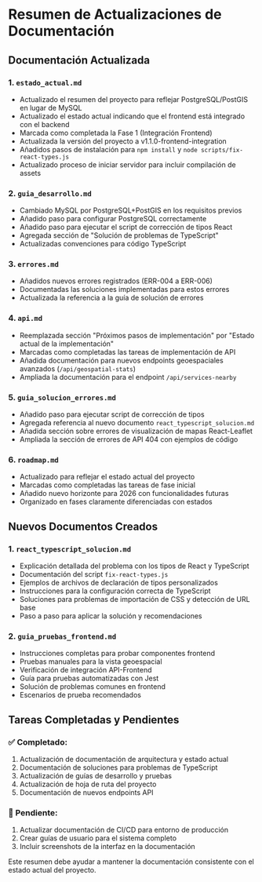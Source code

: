 # Resumen de Actualizaciones de Documentación

## Documentación Actualizada

### 1. `estado_actual.md`
- Actualizado el resumen del proyecto para reflejar PostgreSQL/PostGIS en lugar de MySQL
- Actualizado el estado actual indicando que el frontend está integrado con el backend
- Marcada como completada la Fase 1 (Integración Frontend)
- Actualizada la versión del proyecto a v1.1.0-frontend-integration
- Añadidos pasos de instalación para `npm install` y `node scripts/fix-react-types.js`
- Actualizado proceso de iniciar servidor para incluir compilación de assets

### 2. `guia_desarrollo.md`
- Cambiado MySQL por PostgreSQL+PostGIS en los requisitos previos
- Añadido paso para configurar PostgreSQL correctamente
- Añadido paso para ejecutar el script de corrección de tipos React
- Agregada sección de "Solución de problemas de TypeScript"
- Actualizadas convenciones para código TypeScript

### 3. `errores.md`
- Añadidos nuevos errores registrados (ERR-004 a ERR-006)
- Documentadas las soluciones implementadas para estos errores
- Actualizada la referencia a la guía de solución de errores

### 4. `api.md`
- Reemplazada sección "Próximos pasos de implementación" por "Estado actual de la implementación" 
- Marcadas como completadas las tareas de implementación de API
- Añadida documentación para nuevos endpoints geoespaciales avanzados (`/api/geospatial-stats`)
- Ampliada la documentación para el endpoint `/api/services-nearby`

### 5. `guia_solucion_errores.md`
- Añadido paso para ejecutar script de corrección de tipos
- Agregada referencia al nuevo documento `react_typescript_solucion.md`
- Añadida sección sobre errores de visualización de mapas React-Leaflet
- Ampliada la sección de errores de API 404 con ejemplos de código

### 6. `roadmap.md`
- Actualizado para reflejar el estado actual del proyecto
- Marcadas como completadas las tareas de fase inicial
- Añadido nuevo horizonte para 2026 con funcionalidades futuras
- Organizado en fases claramente diferenciadas con estados

## Nuevos Documentos Creados

### 1. `react_typescript_solucion.md`
- Explicación detallada del problema con los tipos de React y TypeScript
- Documentación del script `fix-react-types.js`
- Ejemplos de archivos de declaración de tipos personalizados
- Instrucciones para la configuración correcta de TypeScript
- Soluciones para problemas de importación de CSS y detección de URL base
- Paso a paso para aplicar la solución y recomendaciones

### 2. `guia_pruebas_frontend.md`
- Instrucciones completas para probar componentes frontend
- Pruebas manuales para la vista geoespacial
- Verificación de integración API-Frontend
- Guía para pruebas automatizadas con Jest
- Solución de problemas comunes en frontend
- Escenarios de prueba recomendados

## Tareas Completadas y Pendientes

### ✅ Completado:
1. Actualización de documentación de arquitectura y estado actual
2. Documentación de soluciones para problemas de TypeScript 
3. Actualización de guías de desarrollo y pruebas
4. Actualización de hoja de ruta del proyecto
5. Documentación de nuevos endpoints API

### 🔄 Pendiente:
1. Actualizar documentación de CI/CD para entorno de producción
2. Crear guías de usuario para el sistema completo
3. Incluir screenshots de la interfaz en la documentación

Este resumen debe ayudar a mantener la documentación consistente con el estado actual del proyecto.

